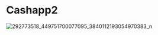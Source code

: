 # Cashapp2
![292773518_449751700077095_3840112193054970383_n](https://user-images.githubusercontent.com/109512611/180116775-9a09db6d-d5d2-4276-9e8c-7dcf070dd0fc.png)
